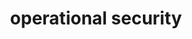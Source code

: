 ---
credit:
- Thomas Quig
- Josh Park
featured: false
recording: ''
tags:
- Threat modeling is the process of identifying and ranking threats in order to dedicate
  time and effort accordingly
- Compartmentalization is making sure that your accounts are not linked together in
  order to limit the impact of a compromise of a single one
- Rotation is the regular updating of passwords and online personas
- Many experience "security fatigue" as learn more about security, overwhelming or
  depressing them from all they need to keep track of
time_close: ''
time_start: '2021-09-30T23:00:00.000000Z'
title: operational security
week_number: 5
---